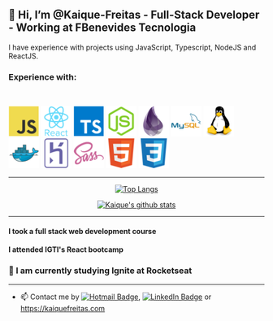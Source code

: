 ## 👋 Hi, I’m @Kaique-Freitas - Full-Stack Developer - Working at FBenevides Tecnologia

I have experience with projects using JavaScript, Typescript, NodeJS and ReactJS.

### Experience with: 
<!-- - JavaScript, TypeScript, React.Js, Next.Js, Node.Js, MySQL, Tailwind, Git, GitHub, Linux -->
<br/>
<p>
<img src="https://raw.githubusercontent.com/devicons/devicon/master/icons/javascript/javascript-original.svg" alt="javascript" width="60" height="60"/>
<img src="https://raw.githubusercontent.com/devicons/devicon/master/icons/react/react-original-wordmark.svg" alt="react" width="60" height="60"/>
<img src="https://raw.githubusercontent.com/devicons/devicon/master/icons/typescript/typescript-original.svg" alt="typescript" width="60" height="60"/>
<img src="https://raw.githubusercontent.com/devicons/devicon/master/icons/nodejs/nodejs-original.svg" alt="nodejs" width="60" height="60"/> 
<img src="https://github.com/devicons/devicon/blob/master/icons/elixir/elixir-original.svg" alt="elixir" width="60" heightt="60"/>
<img src="https://raw.githubusercontent.com/devicons/devicon/master/icons/mysql/mysql-original-wordmark.svg" alt="mysql" width="60" height="60"/>
<img src="https://raw.githubusercontent.com/devicons/devicon/master/icons/linux/linux-original.svg" alt="linux" width="60" height="60"/>
<img src="https://github.com/devicons/devicon/blob/master/icons/docker/docker-original.svg" alt="docker" width="60" height="60"/>
<img src="https://raw.githubusercontent.com/devicons/devicon/master/icons/heroku/heroku-original.svg" alt="heroku" width="60" height="60"/>
<img src="https://raw.githubusercontent.com/devicons/devicon/master/icons/sass/sass-original.svg" alt="sass" width="60" height="60"/> 
<img src="https://raw.githubusercontent.com/devicons/devicon/master/icons/html5/html5-original.svg" alt="html5" width="60" height="60"/>
<img src="https://raw.githubusercontent.com/devicons/devicon/master/icons/css3/css3-original.svg" alt="css3" width="60" height="60"/>


</p>




---------------------------------------------------

<div align="center" >
 
[![Top Langs](https://github-readme-stats.vercel.app/api/top-langs/?username=kaique-freitas&layout=compact&theme=radical&bg_color=30,0d0d0d,191919&title_color=fff&text_color=fff&icon_color=79ff97)](https://github.com/anuraghazra/github-readme-stats)
 
[![Kaique's github stats](https://github-readme-stats.vercel.app/api?username=kaique-freitas&show_icons=true&theme=radical&bg_color=30,0d0d0d,191919&title_color=fff&text_color=fff&icon_color=79ff97)](https://github.com/anuraghazra/github-readme-stats)

</div>

-----------------------------------------------------

#### I took a full stack web development course  
#### I attended IGTI's React bootcamp


### 📗 I am currently studying Ignite at Rocketseat

-----------------------------------------------------

- 📫 Contact me by [![Hotmail Badge](https://img.shields.io/badge/-kaiquefreitas@outlook.pt-blue?style=flat-square&logo=Hotmail&logoColor=white&link=mailto:kaiquefreitas@outlook.pt)](mailto:kaiquefreitas@outlook.pt), [![LinkedIn Badge](https://img.shields.io/badge/-Kaique%20Freitas%20-blue?style=flat-square&logo=Linkedin&logoColor=white&link=https://www.linkedin.com/in/kaique-freitas/)](https://www.linkedin.com/in/kaique-freitas/)  or https://kaiquefreitas.com


